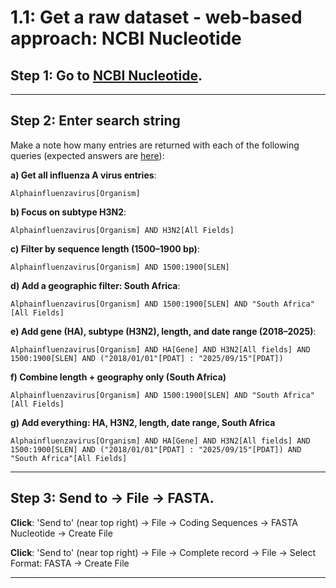 # 1.1: Get a raw dataset - web-based approach: NCBI Nucleotide

## Step 1: Go to **[NCBI Nucleotide](https://www.ncbi.nlm.nih.gov/nuccore)**.

* * * * *

## Step 2: Enter search string

Make a note how many entries are returned with each of the following queries (expected answers are [here](https://github.com/giffordlabcvr/african-stars-flu-refset-workshop/blob/main/tutorial/9-answers-to-exercises.md)): 

**a) Get all influenza A virus entries**:

```
Alphainfluenzavirus[Organism]
```
**b) Focus on subtype H3N2**:

```
Alphainfluenzavirus[Organism] AND H3N2[All Fields]
```

**c) Filter by sequence length (1500–1900 bp)**:

```
Alphainfluenzavirus[Organism] AND 1500:1900[SLEN]
```
**d) Add a geographic filter: South Africa**:

```
Alphainfluenzavirus[Organism] AND 1500:1900[SLEN] AND "South Africa"[All Fields]
```

**e) Add gene (HA), subtype (H3N2), length, and date range (2018–2025)**:

```
Alphainfluenzavirus[Organism] AND HA[Gene] AND H3N2[All fields] AND 1500:1900[SLEN] AND ("2018/01/01"[PDAT] : "2025/09/15"[PDAT])
```

**f) Combine length + geography only (South Africa)**

```
Alphainfluenzavirus[Organism] AND 1500:1900[SLEN] AND "South Africa"[All Fields]
```

**g) Add everything: HA, H3N2, length, date range, South Africa**

```
Alphainfluenzavirus[Organism] AND HA[Gene] AND H3N2[All fields] AND 1500:1900[SLEN] AND ("2018/01/01"[PDAT] : "2025/09/15"[PDAT]) AND "South Africa"[All Fields]
```
* * * * *

## Step 3: Send to → File → FASTA.

**Click**: 'Send to' (near top right) -> File -> Coding Sequences -> FASTA Nucleotide -> Create File

**Click**: 'Send to' (near top right) -> File -> Complete record -> File -> Select Format: FASTA -> Create File

* * * * *
